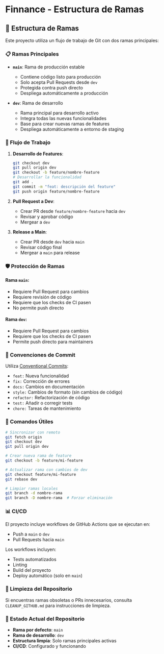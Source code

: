 # Finnance - Estructura de Ramas

## 🌳 Estructura de Ramas

Este proyecto utiliza un flujo de trabajo de Git con dos ramas principales:

### 📋 Ramas Principales

- **`main`**: Rama de producción estable
  - Contiene código listo para producción
  - Solo acepta Pull Requests desde `dev`
  - Protegida contra push directo
  - Despliega automáticamente a producción

- **`dev`**: Rama de desarrollo
  - Rama principal para desarrollo activo
  - Integra todas las nuevas funcionalidades
  - Base para crear nuevas ramas de features
  - Despliega automáticamente a entorno de staging

### 🔄 Flujo de Trabajo

1. **Desarrollo de Features**:
   ```bash
   git checkout dev
   git pull origin dev
   git checkout -b feature/nombre-feature
   # Desarrollar la funcionalidad
   git add .
   git commit -m "feat: descripción del feature"
   git push origin feature/nombre-feature
   ```

2. **Pull Request a Dev**:
   - Crear PR desde `feature/nombre-feature` hacia `dev`
   - Revisar y aprobar código
   - Mergear a `dev`

3. **Release a Main**:
   - Crear PR desde `dev` hacia `main`
   - Revisar código final
   - Mergear a `main` para release

### 🛡️ Protección de Ramas

#### Rama `main`:
- Requiere Pull Request para cambios
- Requiere revisión de código
- Requiere que los checks de CI pasen
- No permite push directo

#### Rama `dev`:
- Requiere Pull Request para cambios
- Requiere que los checks de CI pasen
- Permite push directo para maintainers

### 📝 Convenciones de Commit

Utiliza [Conventional Commits](https://www.conventionalcommits.org/):

- `feat:` Nueva funcionalidad
- `fix:` Corrección de errores
- `docs:` Cambios en documentación
- `style:` Cambios de formato (sin cambios de código)
- `refactor:` Refactorización de código
- `test:` Añadir o corregir tests
- `chore:` Tareas de mantenimiento

### 🚀 Comandos Útiles

```bash
# Sincronizar con remoto
git fetch origin
git checkout dev
git pull origin dev

# Crear nueva rama de feature
git checkout -b feature/mi-feature

# Actualizar rama con cambios de dev
git checkout feature/mi-feature
git rebase dev

# Limpiar ramas locales
git branch -d nombre-rama
git branch -D nombre-rama  # Forzar eliminación
```

### 📊 CI/CD

El proyecto incluye workflows de GitHub Actions que se ejecutan en:
- Push a `main` o `dev`
- Pull Requests hacia `main`

Los workflows incluyen:
- Tests automatizados
- Linting
- Build del proyecto
- Deploy automático (solo en `main`)

### 🧹 Limpieza del Repositorio

Si encuentras ramas obsoletas o PRs innecesarios, consulta `CLEANUP_GITHUB.md` para instrucciones de limpieza.

### 📱 Estado Actual del Repositorio

- **Rama por defecto**: `main`
- **Rama de desarrollo**: `dev`
- **Estructura limpia**: Solo ramas principales activas
- **CI/CD**: Configurado y funcionando
